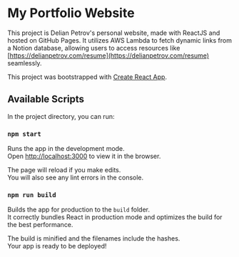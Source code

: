 # My Portfolio Website

This project is Delian Petrov's personal website, made with ReactJS and hosted on GitHub Pages. It utilizes AWS Lambda to fetch dynamic links from a Notion database, allowing users to access resources like [https://delianpetrov.com/resume](https://delianpetrov.com/resume) seamlessly.

This project was bootstrapped with [Create React App](https://github.com/facebook/create-react-app).

## Available Scripts

In the project directory, you can run:

### `npm start`

Runs the app in the development mode.\
Open [http://localhost:3000](http://localhost:3000) to view it in the browser.

The page will reload if you make edits.\
You will also see any lint errors in the console.

### `npm run build`

Builds the app for production to the `build` folder.\
It correctly bundles React in production mode and optimizes the build for the best performance.

The build is minified and the filenames include the hashes.\
Your app is ready to be deployed!